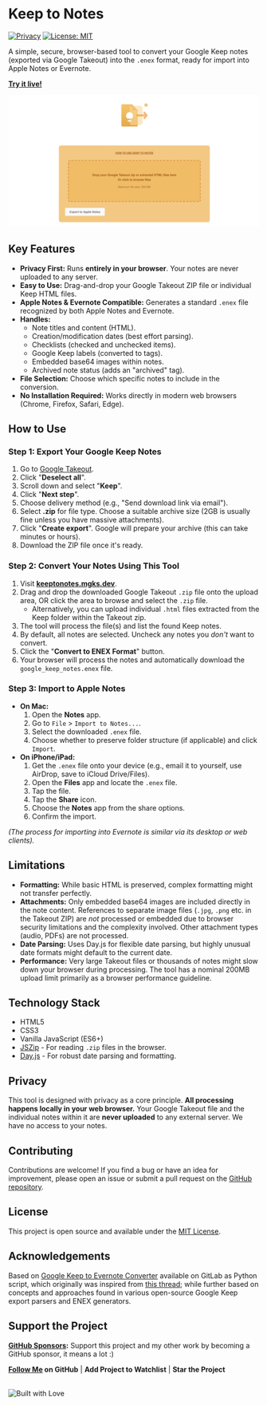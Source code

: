  # Keep to Notes

[![Privacy](https://img.shields.io/badge/Privacy-Client--Side%20Only-brightgreen)](https://keeptonotes.mgks.dev/)
[![License: MIT](https://img.shields.io/badge/License-MIT-blue.svg)](LICENSE)

A simple, secure, browser-based tool to convert your Google Keep notes (exported via Google Takeout) into the `.enex` format, ready for import into Apple Notes or Evernote.

**[Try it live!](https://keeptonotes.mgks.dev/)**

![Screenshot of the Converter Tool](assets/preview.png)

## Key Features

*   **Privacy First:** Runs **entirely in your browser**. Your notes are never uploaded to any server.
*   **Easy to Use:** Drag-and-drop your Google Takeout ZIP file or individual Keep HTML files.
*   **Apple Notes & Evernote Compatible:** Generates a standard `.enex` file recognized by both Apple Notes and Evernote.
*   **Handles:**
    *   Note titles and content (HTML).
    *   Creation/modification dates (best effort parsing).
    *   Checklists (checked and unchecked items).
    *   Google Keep labels (converted to tags).
    *   Embedded base64 images within notes.
    *   Archived note status (adds an "archived" tag).
*   **File Selection:** Choose which specific notes to include in the conversion.
*   **No Installation Required:** Works directly in modern web browsers (Chrome, Firefox, Safari, Edge).

## How to Use

### Step 1: Export Your Google Keep Notes

1.  Go to [Google Takeout](https://takeout.google.com/).
2.  Click "**Deselect all**".
3.  Scroll down and select "**Keep**".
4.  Click "**Next step**".
5.  Choose delivery method (e.g., "Send download link via email").
6.  Select **.zip** for file type. Choose a suitable archive size (2GB is usually fine unless you have massive attachments).
7.  Click "**Create export**". Google will prepare your archive (this can take minutes or hours).
8.  Download the ZIP file once it's ready.

### Step 2: Convert Your Notes Using This Tool

1.  Visit **[keeptonotes.mgks.dev](https://keeptonotes.mgks.dev/)**.
2.  Drag and drop the downloaded Google Takeout `.zip` file onto the upload area, OR click the area to browse and select the `.zip` file.
    *   Alternatively, you can upload individual `.html` files extracted from the Keep folder within the Takeout zip.
3.  The tool will process the file(s) and list the found Keep notes.
4.  By default, all notes are selected. Uncheck any notes you *don't* want to convert.
5.  Click the "**Convert to ENEX Format**" button.
6.  Your browser will process the notes and automatically download the `google_keep_notes.enex` file.

### Step 3: Import to Apple Notes

*   **On Mac:**
    1.  Open the **Notes** app.
    2.  Go to `File` > `Import to Notes...`.
    3.  Select the downloaded `.enex` file.
    4.  Choose whether to preserve folder structure (if applicable) and click `Import`.
*   **On iPhone/iPad:**
    1.  Get the `.enex` file onto your device (e.g., email it to yourself, use AirDrop, save to iCloud Drive/Files).
    2.  Open the **Files** app and locate the `.enex` file.
    3.  Tap the file.
    4.  Tap the **Share** icon.
    5.  Choose the **Notes** app from the share options.
    6.  Confirm the import.

*(The process for importing into Evernote is similar via its desktop or web clients).*

## Limitations

*   **Formatting:** While basic HTML is preserved, complex formatting might not transfer perfectly.
*   **Attachments:** Only embedded base64 images are included directly in the note content. References to separate image files (`.jpg`, `.png` etc. in the Takeout ZIP) are *not* processed or embedded due to browser security limitations and the complexity involved. Other attachment types (audio, PDFs) are not processed.
*   **Date Parsing:** Uses Day.js for flexible date parsing, but highly unusual date formats might default to the current date.
*   **Performance:** Very large Takeout files or thousands of notes might slow down your browser during processing. The tool has a nominal 200MB upload limit primarily as a browser performance guideline.

## Technology Stack

*   HTML5
*   CSS3
*   Vanilla JavaScript (ES6+)
*   [JSZip](https://stuk.github.io/jszip/) - For reading `.zip` files in the browser.
*   [Day.js](https://day.js.org/) - For robust date parsing and formatting.

## Privacy

This tool is designed with privacy as a core principle. **All processing happens locally in your web browser.** Your Google Takeout file and the individual notes within it are **never uploaded** to any external server. We have no access to your notes.

## Contributing

Contributions are welcome! If you find a bug or have an idea for improvement, please open an issue or submit a pull request on the [GitHub repository](https://github.com/mgks/keeptonotes).

## License

This project is open source and available under the [MIT License](LICENSE).

## Acknowledgements

Based on [Google Keep to Evernote Converter](https://gitlab.com/hmvs1/google-keep-to-evernote-converter) available on GitLab as Python script, which originally was inspired from [this thread](https://discussion.evernote.com/forums/topic/97201-how-to-transfer-all-the-notes-from-google-keep-to-evernote/); while further based on concepts and approaches found in various open-source Google Keep export parsers and ENEX generators.

## Support the Project

**[GitHub Sponsors](https://github.com/sponsors/mgks):** Support this project and my other work by becoming a GitHub sponsor, it means a lot :)

**[Follow Me](https://github.com/mgks) on GitHub** | **Add Project to Watchlist** | **Star the Project**

<br /><img src="https://forthebadge.com/images/badges/built-with-love.svg" alt="Built with Love">